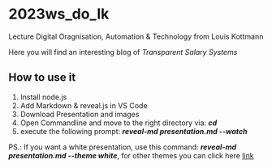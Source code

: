 # 2023ws_do_lk
Lecture Digital Oragnisation, Automation & Technology from Louis Kottmann

Here you will find an interesting blog of _Transparent Salary Systems_

## How to use it

1. Install node.js
2. Add Markdown & reveal.js in VS Code
3. Download Presentation and images
4. Open Commandline and move to the right directory via: ***cd***
5. execute the following prompt: ***reveal-md presentation.md --watch***

PS.: If you want a white presentation, use this command: ***reveal-md presentation.md --theme white***, for other themes you can click here [link](https://revealjs.com/themes/)
 